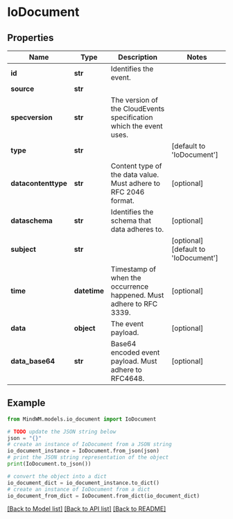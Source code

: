 # IoDocument


## Properties

Name | Type | Description | Notes
------------ | ------------- | ------------- | -------------
**id** | **str** | Identifies the event. | 
**source** | **str** |  | 
**specversion** | **str** | The version of the CloudEvents specification which the event uses. | 
**type** | **str** |  | [default to 'IoDocument']
**datacontenttype** | **str** | Content type of the data value. Must adhere to RFC 2046 format. | [optional] 
**dataschema** | **str** | Identifies the schema that data adheres to. | [optional] 
**subject** | **str** |  | [optional] [default to 'IoDocument']
**time** | **datetime** | Timestamp of when the occurrence happened. Must adhere to RFC 3339. | [optional] 
**data** | **object** | The event payload. | [optional] 
**data_base64** | **str** | Base64 encoded event payload. Must adhere to RFC4648. | [optional] 

## Example

```python
from MindWM.models.io_document import IoDocument

# TODO update the JSON string below
json = "{}"
# create an instance of IoDocument from a JSON string
io_document_instance = IoDocument.from_json(json)
# print the JSON string representation of the object
print(IoDocument.to_json())

# convert the object into a dict
io_document_dict = io_document_instance.to_dict()
# create an instance of IoDocument from a dict
io_document_from_dict = IoDocument.from_dict(io_document_dict)
```
[[Back to Model list]](../README.md#documentation-for-models) [[Back to API list]](../README.md#documentation-for-api-endpoints) [[Back to README]](../README.md)


